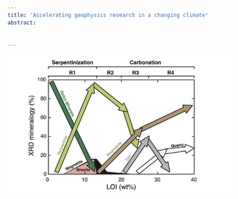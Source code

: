 ```yaml
---
title: 'Accelerating geophysics research in a changing climate'
abstract:
 

---
```


![heagy-2022-eposter](thumbnail.png)